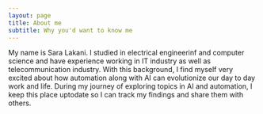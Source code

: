 ```yaml
---
layout: page
title: About me
subtitle: Why you'd want to know me
---
```


My name is Sara Lakani. I studied in electrical engineerinf and computer science and have experience working in IT industry as well as telecommunication industry.
With this background, I find myself very excited about how automation along with AI can evolutionize our day to day work and life. During my journey of exploring topics in AI and automation, I keep this place uptodate so I can track my findings and share them with others.

